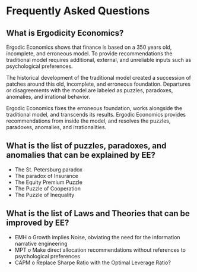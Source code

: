 # Frequently Asked Questions

## What is Ergodicity Economics?

Ergodic Economics shows that finance is based on a 350 years old, incomplete, and erroneous model. To provide recommendations the traditional model requires additional, external, and unreliable inputs such as psychological preferences.

The historical development of the traditional model created a succession of patches around this old, incomplete, and erroneous foundation. Departures or disagreements with the model are labeled as puzzles, paradoxes, anomalies, and irrational behavior.

Ergodic Economics fixes the erroneous foundation, works alongside the traditional model, and transcends its results. Ergodic Economics provides recommendations from inside the model, and resolves the puzzles, paradoxes, anomalies, and irrationalities.

## What is the list of puzzles, paradoxes, and anomalies that can be explained by EE?
-	The St. Petersburg paradox
-	The paradox of Insurance
-	The Equity Premium Puzzle
-	The Puzzle of Cooperation
-	The Puzzle of Inequality

## What is the list of Laws and Theories that can be improved by EE?
-	EMH
o	Growth implies Noise, obviating the need for the information narrative engineering
-	MPT
o	Make direct allocation recommendations without references to psychological preferences
-	CAPM
o	Replace Sharpe Ratio with the Optimal Leverage Ratio?
